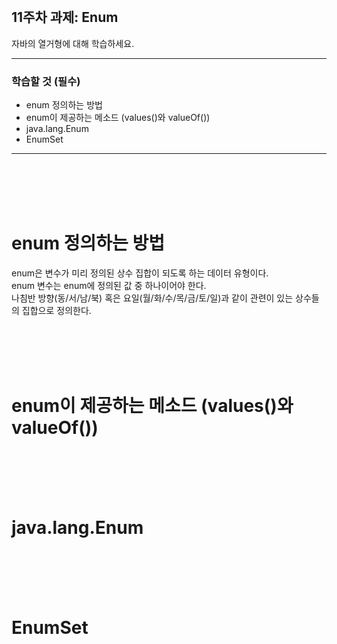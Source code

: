 <br/>

## 11주차 과제: Enum 
자바의 열거형에 대해 학습하세요.
*** 
### 학습할 것 (필수)
- enum 정의하는 방법
- enum이 제공하는 메소드 (values()와 valueOf())
- java.lang.Enum
- EnumSet
***
<br/><br/><br/><br/>

# enum 정의하는 방법
enum은 변수가 미리 정의된 상수 집합이 되도록 하는 데이터 유형이다. <br/>
enum 변수는 enum에 정의된 값 중 하나이어야 한다.<br/>
나침반 방향(동/서/남/북) 혹은 요일(월/화/수/목/금/토/일)과 같이 관련이 있는 상수들의 집합으로 정의한다.<br/>


<br/><br/><br/><br/>

# enum이 제공하는 메소드 (values()와 valueOf())
<br/><br/><br/><br/>

# java.lang.Enum
<br/><br/><br/><br/>

# EnumSet
<br/><br/><br/><br/>
